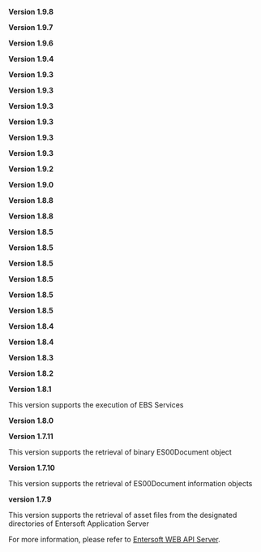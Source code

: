 **Version 1.9.8**

**Version 1.9.7**

**Version 1.9.6**

**Version 1.9.4**

**Version 1.9.3**

**Version 1.9.3**

**Version 1.9.3**

**Version 1.9.3**

**Version 1.9.3**

**Version 1.9.3**

**Version 1.9.2**

**Version 1.9.0**

**Version 1.8.8**

**Version 1.8.8**

**Version 1.8.5**

**Version 1.8.5**

**Version 1.8.5**

**Version 1.8.5**

**Version 1.8.5**

**Version 1.8.5**

**Version 1.8.4**

**Version 1.8.4**

**Version 1.8.3**

**Version 1.8.2**

**Version 1.8.1**

This version supports the execution of EBS Services

**Version 1.8.0**

**Version 1.7.11**

This version supports the retrieval of binary ES00Document object

**Version 1.7.10**

This version supports the retrieval of ES00Document information objects

**version 1.7.9**      

This version supports the retrieval of asset files from the designated directories of Entersoft Application Server      

For more information, please refer to [Entersoft WEB API Server](http://developer.entersoft.gr/eswebapi/#/installation/es02wapis). 
